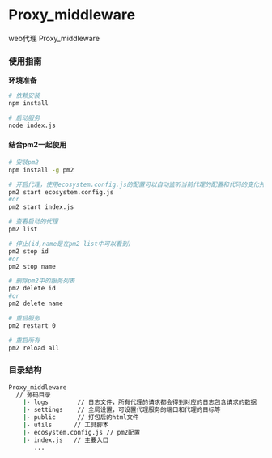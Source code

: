 # Proxy_middleware
web代理 Proxy_middleware

### 使用指南

**环境准备**

```bash
# 依赖安装
npm install

# 启动服务
node index.js
```



#### 结合pm2一起使用

```bash
# 安装pm2
npm install -g pm2

# 开启代理，使用ecosystem.config.js的配置可以自动监听当前代理的配置和代码的变化并自动重启
pm2 start ecosystem.config.js
#or
pm2 start index.js

# 查看启动的代理
pm2 list

# 停止(id,name是在pm2 list中可以看到)
pm2 stop id
#or
pm2 stop name 

# 删除pm2中的服务列表
pm2 delete id
#or
pm2 delete name

# 重启服务
pm2 restart 0

# 重启所有
pm2 reload all
```

### 目录结构

```bash
Proxy_middleware
  // 源码目录
    |- logs        // 日志文件，所有代理的请求都会得到对应的日志包含请求的数据
    |- settings    // 全局设置，可设置代理服务的端口和代理的目标等
    |- public      // 打包后的html文件
    |- utils 	  // 工具脚本
    |- ecosystem.config.js // pm2配置
    |- index.js   // 主要入口
 	   ...
```

